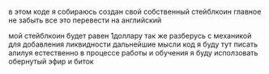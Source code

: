 в этом коде я собираюсь создан свой собственный стейблкоин главное не забыть все это перевести на английский 

мой стейблкоин будет равен 1доллару так же разберусь с механикой для добавления ликвидности дальнейшие мысли код я буду тут писать алилуя естественно в процессе работы и обучения я буду исползовать обернутый эфир и биток 

